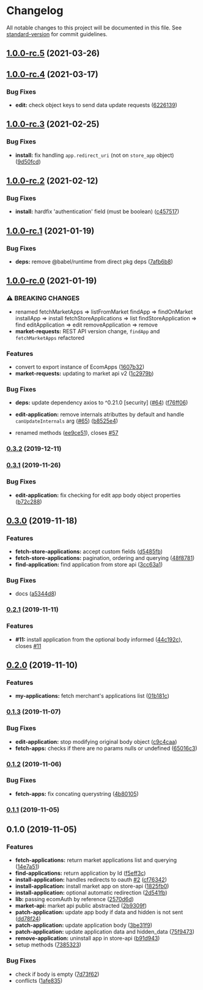 # Changelog

All notable changes to this project will be documented in this file. See [standard-version](https://github.com/conventional-changelog/standard-version) for commit guidelines.

## [1.0.0-rc.5](https://github.com/ecomplus/apps-manager/compare/v1.0.0-rc.4...v1.0.0-rc.5) (2021-03-26)

## [1.0.0-rc.4](https://github.com/ecomplus/apps-manager/compare/v1.0.0-rc.3...v1.0.0-rc.4) (2021-03-17)


### Bug Fixes

* **edit:** check object keys to send data update requests ([6226139](https://github.com/ecomplus/apps-manager/commit/62261390564cdbcf8776e54e6aaed2e15c3c39db))

## [1.0.0-rc.3](https://github.com/ecomplus/apps-manager/compare/v1.0.0-rc.2...v1.0.0-rc.3) (2021-02-25)


### Bug Fixes

* **install:** fix handling `app.redirect_uri` (not on `store_app` object) ([9d50fcd](https://github.com/ecomplus/apps-manager/commit/9d50fcd80a19a50e1ad81c55209dc5bea3f329c8))

## [1.0.0-rc.2](https://github.com/ecomplus/apps-manager/compare/v1.0.0-rc.1...v1.0.0-rc.2) (2021-02-12)


### Bug Fixes

* **install:** hardfix 'authentication' field (must be boolean) ([c457517](https://github.com/ecomplus/apps-manager/commit/c457517b1712b4ab6f6b5c45525e5f3c0b722963))

## [1.0.0-rc.1](https://github.com/ecomplus/apps-manager/compare/v1.0.0-rc.0...v1.0.0-rc.1) (2021-01-19)


### Bug Fixes

* **deps:** remove @babel/runtime from direct pkg deps ([7afb6b8](https://github.com/ecomplus/apps-manager/commit/7afb6b81a44be0266d28e9a9446162175dd1c5e4))

## [1.0.0-rc.0](https://github.com/ecomplus/apps-manager/compare/v0.3.2...v1.0.0-rc.0) (2021-01-19)


### ⚠ BREAKING CHANGES

* renamed fetchMarketApps => listFromMarket
 findApp => findOnMarket
 installApp
=> install
 fetchStoreApplications => list
 findStoreApplication => find
 editApplication =>
edit
 removeApplication => remove
* **market-requests:** REST API version change, `findApp` and `fetchMarketApps` refactored

### Features

* convert to export instance of EcomApps ([1607b32](https://github.com/ecomplus/apps-manager/commit/1607b32e5f4864b8b3b1c4354fb889388aef34d7))
* **market-requests:** updating to market api v2 ([1c2979b](https://github.com/ecomplus/apps-manager/commit/1c2979badd201be6e3a009b4c035768fbdd0f597))


### Bug Fixes

* **deps:** update dependency axios to ^0.21.0 [security] ([#64](https://github.com/ecomplus/apps-manager/issues/64)) ([f76ff06](https://github.com/ecomplus/apps-manager/commit/f76ff06a5f9c755bde625024e9edae1e2c5d8692))
* **edit-application:** remove internals atributtes by default and handle `canUpdateInternals` arg ([#65](https://github.com/ecomplus/apps-manager/issues/65)) ([b8525e4](https://github.com/ecomplus/apps-manager/commit/b8525e4dbad02b10f65527fd8cac043e8b482e95))


* renamed methods ([ee9ce51](https://github.com/ecomplus/apps-manager/commit/ee9ce5166b3f6fd5c9315c52222518d63ae65e19)), closes [#57](https://github.com/ecomplus/apps-manager/issues/57)

### [0.3.2](https://github.com/ecomclub/apps-manager/compare/v0.3.1...v0.3.2) (2019-12-11)

### [0.3.1](https://github.com/ecomclub/apps-manager/compare/v0.3.0...v0.3.1) (2019-11-26)


### Bug Fixes

* **edit-application:** fix checking for edit app body object properties ([b72c288](https://github.com/ecomclub/apps-manager/commit/b72c288cc3f7d47c028ac3c672e1f08827a88a84))

## [0.3.0](https://github.com/ecomclub/apps-manager/compare/v0.2.1...v0.3.0) (2019-11-18)


### Features

* **fetch-store-applications:** accept custom fields ([d5485fb](https://github.com/ecomclub/apps-manager/commit/d5485fb9369b03ab0ba3aa6cf3048db2c69234f2))
* **fetch-store-applications:** pagination, ordering and querying ([48f8781](https://github.com/ecomclub/apps-manager/commit/48f878192904cdecda0055f8e5d1f4c8ff002980))
* **find-application:** find application from store api ([3cc63a1](https://github.com/ecomclub/apps-manager/commit/3cc63a1dee27d0d275226f3a9ddce8edd2ca3393))


### Bug Fixes

* docs ([a5344d8](https://github.com/ecomclub/apps-manager/commit/a5344d823a137a9a05c40719f404069b2aa3e8ec))

### [0.2.1](https://github.com/ecomclub/apps-manager/compare/v0.2.0...v0.2.1) (2019-11-11)


### Features

* **#11:** install application from the optional body informed ([44c192c](https://github.com/ecomclub/apps-manager/commit/44c192c0a1810d5e0e183d9f549683c5e83a94ef)), closes [#11](https://github.com/ecomclub/apps-manager/issues/11)

## [0.2.0](https://github.com/ecomclub/apps-manager/compare/v0.1.3...v0.2.0) (2019-11-10)


### Features

* **my-applications:** fetch merchant's applications list ([01b181c](https://github.com/ecomclub/apps-manager/commit/01b181c2c7ff38d99e0d427ac59aa50d10525d94))

### [0.1.3](https://github.com/ecomclub/apps-manager/compare/v0.1.2...v0.1.3) (2019-11-07)


### Bug Fixes

* **edit-application:** stop modifying original body object ([c9c4caa](https://github.com/ecomclub/apps-manager/commit/c9c4caa011c0b57659b19a95e9983a722dccfa9e))
* **fetch-apps:** checks if there are no params nulls or undefined ([65016c3](https://github.com/ecomclub/apps-manager/commit/65016c39bc6feb96ae4eefddc644af162f19399d))

### [0.1.2](https://github.com/ecomclub/apps-manager/compare/v0.1.1...v0.1.2) (2019-11-06)


### Bug Fixes

* **fetch-apps:** fix concating querystring ([4b80105](https://github.com/ecomclub/apps-manager/commit/4b801054c30bf9603da06f943dd01f5631ce4883))

### [0.1.1](https://github.com/ecomclub/apps-manager/compare/v0.1.0...v0.1.1) (2019-11-05)

## 0.1.0 (2019-11-05)


### Features

* **fetch-applications:** return market applications list and querying ([14e7a51](https://github.com/ecomclub/apps-manager/commit/14e7a51f42c0fafa2e9308433728ae3a42de5422))
* **find-applications:** return application by Id ([f5eff3c](https://github.com/ecomclub/apps-manager/commit/f5eff3cc02cba7f5d1630840855bc045001d1c30))
* **install-application:** handles redirects to oauth [#2](https://github.com/ecomclub/apps-manager/issues/2) ([cf76342](https://github.com/ecomclub/apps-manager/commit/cf76342c8a4ceca2313219f1ff56e85f4af3b6ee))
* **install-application:** install market app on store-api ([1825fb0](https://github.com/ecomclub/apps-manager/commit/1825fb024aeda9d5299534da86cdb1efbcd9e4f0))
* **install-application:** optional automatic redirection ([2d541fb](https://github.com/ecomclub/apps-manager/commit/2d541fbd145dea6800a08427408f3de53537d397))
* **lib:** passing ecomAuth by reference ([2570d6d](https://github.com/ecomclub/apps-manager/commit/2570d6defb2104a82c30fb0a6e1f1d7a096c5c04))
* **market-api:** market api public abstracted ([2b9309f](https://github.com/ecomclub/apps-manager/commit/2b9309f2cf27fd26955237d602456671d6f81322))
* **patch-application:** update app body if data and hidden is not sent ([dd78f24](https://github.com/ecomclub/apps-manager/commit/dd78f2425b17fdb78948951b542aaa4e19a2ae65))
* **patch-application:** update application body ([3be31f9](https://github.com/ecomclub/apps-manager/commit/3be31f90b3f021992cf55548177071e512f9cb49))
* **patch-application:** update application data and hidden_data ([75f9473](https://github.com/ecomclub/apps-manager/commit/75f947328254c8b2ee064b9232d62763e1010017))
* **remove-application:** uninstall app in store-api ([b91d943](https://github.com/ecomclub/apps-manager/commit/b91d9430ab63e3188ea496818d5dd9462b445c3a))
* setup methods ([7385323](https://github.com/ecomclub/apps-manager/commit/7385323653d1dae5830e6f918654caa14617ade0))


### Bug Fixes

* check if body is empty ([7d73f62](https://github.com/ecomclub/apps-manager/commit/7d73f626a98774e5fdb4dd3c64fe334e9015fa7c))
* conflicts ([1afe835](https://github.com/ecomclub/apps-manager/commit/1afe835aa99d70670c74c008215fc28d3718d72b))
